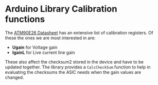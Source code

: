 # Arduino Library Calibration functions

The [ATM90E26 Datasheet](http://ww1.microchip.com/downloads/en/DeviceDoc/Atmel-46002-SE-M90E26-Datasheet.pdf) has an extensive list of calibration registers. Of these the ones we are most interested in are:

- **Ugain** for Voltage gain
- **IgainL** for Live current line gain

These also affect the checksum2 stored in the device and have to be updated together. The library provides a `CalcCheckSum` function to help in evaluating the checksums the ASIC needs when the gain values are changed.